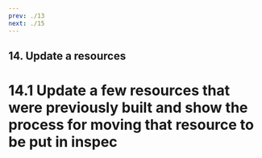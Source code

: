```yaml
---
prev: ./13
next: ./15
---
```


## 14. Update a resources

# 14.1 Update a few resources that were previously built and show the process for moving that resource to be put in inspec

